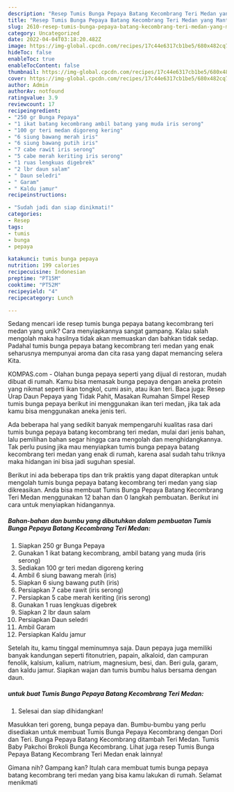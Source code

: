 ```yaml
---
description: "Resep Tumis Bunga Pepaya Batang Kecombrang Teri Medan yang Mantap"
title: "Resep Tumis Bunga Pepaya Batang Kecombrang Teri Medan yang Mantap"
slug: 2610-resep-tumis-bunga-pepaya-batang-kecombrang-teri-medan-yang-mantap
category: Uncategorized
date: 2022-04-04T03:18:20.482Z
image: https://img-global.cpcdn.com/recipes/17c44e6317cb1be5/680x482cq70/tumis-bunga-pepaya-batang-kecombrang-teri-medan-foto-resep-utama.jpg
hideToc: false
enableToc: true
enableTocContent: false
thumbnail: https://img-global.cpcdn.com/recipes/17c44e6317cb1be5/680x482cq70/tumis-bunga-pepaya-batang-kecombrang-teri-medan-foto-resep-utama.jpg
cover: https://img-global.cpcdn.com/recipes/17c44e6317cb1be5/680x482cq70/tumis-bunga-pepaya-batang-kecombrang-teri-medan-foto-resep-utama.jpg
author: Admin
authorAv: notfound
ratingvalue: 3.9
reviewcount: 17
recipeingredient:
- "250 gr Bunga Pepaya"
- "1 ikat batang kecombrang ambil batang yang muda iris serong"
- "100 gr teri medan digoreng kering"
- "6 siung bawang merah iris"
- "6 siung bawang putih iris"
- "7 cabe rawit iris serong"
- "5 cabe merah keriting iris serong"
- "1 ruas lengkuas digebrek"
- "2 lbr daun salam"
- " Daun seledri"
- " Garam"
- " Kaldu jamur"
recipeinstructions:

- "Sudah jadi dan siap dinikmati!"
categories:
- Resep
tags:
- tumis
- bunga
- pepaya

katakunci: tumis bunga pepaya 
nutrition: 199 calories
recipecuisine: Indonesian
preptime: "PT15M"
cooktime: "PT52M"
recipeyield: "4"
recipecategory: Lunch

---
```





Sedang mencari ide resep tumis bunga pepaya batang kecombrang teri medan yang unik? Cara menyiapkannya sangat gampang. Kalau salah mengolah maka hasilnya tidak akan memuaskan dan bahkan tidak sedap. Padahal tumis bunga pepaya batang kecombrang teri medan yang enak seharusnya mempunyai aroma dan cita rasa yang dapat memancing selera Kita.





KOMPAS.com - Olahan bunga pepaya seperti yang dijual di restoran, mudah dibuat di rumah. Kamu bisa memasak bunga pepaya dengan aneka protein yang nikmat seperti ikan tongkol, cumi asin, atau ikan teri. Baca juga: Resep Urap Daun Pepaya yang Tidak Pahit, Masakan Rumahan Simpel Resep tumis bunga pepaya berikut ini menggunakan ikan teri medan, jika tak ada kamu bisa menggunakan aneka jenis teri.

Ada beberapa hal yang sedikit banyak mempengaruhi kualitas rasa dari tumis bunga pepaya batang kecombrang teri medan, mulai dari jenis bahan, lalu pemilihan bahan segar hingga cara mengolah dan menghidangkannya. Tak perlu pusing jika mau menyiapkan tumis bunga pepaya batang kecombrang teri medan yang enak di rumah, karena asal sudah tahu triknya maka hidangan ini bisa jadi suguhan spesial.






Berikut ini ada beberapa tips dan trik praktis yang dapat diterapkan untuk mengolah tumis bunga pepaya batang kecombrang teri medan yang siap dikreasikan. Anda bisa membuat Tumis Bunga Pepaya Batang Kecombrang Teri Medan menggunakan 12 bahan dan 0 langkah pembuatan. Berikut ini cara untuk menyiapkan hidangannya.

<!--inarticleads1-->

##### Bahan-bahan dan bumbu yang dibutuhkan dalam pembuatan Tumis Bunga Pepaya Batang Kecombrang Teri Medan:

1. Siapkan 250 gr Bunga Pepaya
1. Gunakan 1 ikat batang kecombrang, ambil batang yang muda (iris serong)
1. Sediakan 100 gr teri medan digoreng kering
1. Ambil 6 siung bawang merah (iris)
1. Siapkan 6 siung bawang putih (iris)
1. Persiapkan 7 cabe rawit (iris serong)
1. Persiapkan 5 cabe merah keriting (iris serong)
1. Gunakan 1 ruas lengkuas digebrek
1. Siapkan 2 lbr daun salam
1. Persiapkan  Daun seledri
1. Ambil  Garam
1. Persiapkan  Kaldu jamur


Setelah itu, kamu tinggal meminumnya saja. Daun pepaya juga memiliki banyak kandungan seperti fitonutrien, papain, alkaloid, dan campuran fenolik, kalsium, kalium, natrium, magnesium, besi, dan. Beri gula, garam, dan kaldu jamur. Siapkan wajan dan tumis bumbu halus bersama dengan daun. 

<!--inarticleads2-->

#####  untuk buat Tumis Bunga Pepaya Batang Kecombrang Teri Medan:


1. Selesai dan siap dihidangkan!

Masukkan teri goreng, bunga pepaya dan. Bumbu-bumbu yang perlu disediakan untuk membuat Tumis Bunga Pepaya Kecombrang dengan Dori dan Teri. Bunga Pepaya Batang Kecombrang ditambah Teri Medan. Tumis Baby Pakchoi Brokoli Bunga Kecombrang. Lihat juga resep Tumis Bunga Pepaya Batang Kecombrang Teri Medan enak lainnya! 

Gimana nih? Gampang kan? Itulah cara membuat tumis bunga pepaya batang kecombrang teri medan yang bisa kamu lakukan di rumah. Selamat menikmati
